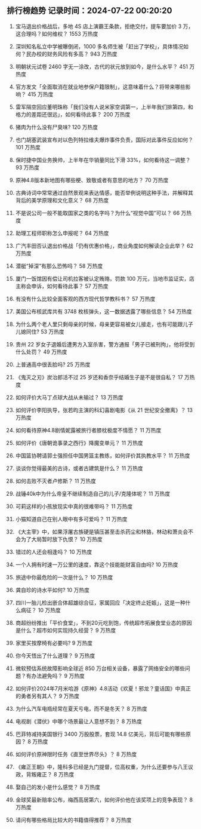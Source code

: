 
## 排行榜趋势 记录时间：2024-07-22 00:20:20
  
  1. 宝马退出价格战后，多地 4S 店上演霸王条款，拒绝交付，提车要加价 3 万，这合理吗？如何维权？ 1553 万热度
    
  2. 深圳知名私立中学被曝倒闭，1000 多名师生被「赶出了学校」，具体情况如何？民办校的财务风险有多高？ 943 万热度
    
  3. 明朝状元试卷 2460 字无一涂改，古代的状元放到如今，是什么水平？ 451 万热度
    
  4. 官方发文「全面取消在就业地参保户籍限制」，这意味着什么？将带来哪些影响？ 415 万热度
    
  5. 雷军隔空回应董明珠称「我们没有人说米家空调第一，上半年我们排第四，和格力的差距还很远」，如何看待此事？ 200 万热度
    
  6. 猪肉为什么没有尸臭味? 120 万热度
    
  7. 也门胡塞武装宣布对以色列特拉维夫爆炸事件负责，国际对此事件反应如何？ 101 万热度
    
  8. 保时捷中国业务换帅，上半年在华销量同比下滑 33%，如何看待这一调整？ 93 万热度
    
  9. 原神4.8版本新地图有哪些梗、致敬或者有意思的地方？ 70 万热度
    
  10. 古典诗词中常常通过自然景观来表达情感，能否举例说明这种手法，并解释其背后的美学原理和文化意义？ 68 万热度
    
  11. 不是说公司一般不能取国家之类的名字吗？为什么“视觉中国”可以？ 66 万热度
    
  12. 助理工程师职称怎么申报呢？ 64 万热度
    
  13. 广汽丰田否认退出价格战「仍有优惠价格」，商业角度如何解读企业此举？ 62 万热度
    
  14. 潜艇“掉深”有那么恐怖吗？ 58 万热度
    
  15. 厦门一饭馆因有偿让司机拉客被认定贿赂，罚款 100 万元，当地市监证实，店主称会申诉，如何看待此事？ 57 万热度
    
  16. 有没有什么比较全面客观的西方现代哲学教科书？ 57 万热度
    
  17. 美国公布核武库共有 3748 枚核弹头，这一数据透露了哪些信息？ 54 万热度
    
  18. 为什么两个老人里只剩母亲的时候，母亲更容易被女儿接走，也有可能跟儿子儿媳同住? 53 万热度
    
  19. 贵州 22 岁女子退婚后遭男方入室杀害，警方通报「男子已被刑拘」，他将受到什么处罚？ 49 万热度
    
  20. 上普通高中很丢脸吗? 25 万热度
    
  21. 《鬼灭之刃》炭治郎活不过 25 岁还和香奈乎结婚生子是不是很自私？ 17 万热度
    
  22. 如何评价大马丁点球大战从未输过？ 13 万热度
    
  23. 如何评价李阳执导，张若昀主演的科幻喜剧电影《从 21 世纪安全撤离》？ 13 万热度
    
  24. 如何看待原神4.8剧情妮露被旅行者膝枕极度不情愿？ 11 万热度
    
  25. 如何评价《唐朝诡事录之西行》降魔变单元？ 11 万热度
    
  26. 中国篮协聘请郭士强担任中国男篮主教练，如何评价其执教水平？ 11 万热度
    
  27. 谈谈你觉得最美的古诗，或者古建筑是什么？ 11 万热度
    
  28. 如何击败不灭者卢修斯？ 11 万热度
    
  29. 战锤40k中为什么帝皇不继续制造自己的儿子/克隆体呢？ 11 万热度
    
  30. 可莉这样的小孩放现实中真的很难带吗？ 11 万热度
    
  31. 小猫知道自己在别人眼中有多可爱吗？ 11 万热度
    
  32. 《大主宰》中，如果浮屠古族硬是镇压甚至击杀药尘和林貉，林动和萧炎会不会为了大局暂时放下仇恨？ 10 万热度
    
  33. 错过的人还会相逢吗？ 10 万热度
    
  34. 一个人拥有时速一万公里的速度，靠这个技能能财富自由吗? 10 万热度
    
  35. 旅途中你最危险的一次是什么？ 10 万热度
    
  36. 龚自珍的诗水平如何? 10 万热度
    
  37. 四川一胎儿检出嵌合体超雄综合征，家属回应「决定终止妊娠」，这是一种什么病征？ 10 万热度
    
  38. 商超纷纷推出「平价食堂」，不到20元吃到饱，传统超市拓展食堂业态的原因是什么？超市如何实现持久经营？ 9 万热度
    
  39. 家里买按摩椅有必要吗? 9 万热度
    
  40. 你今天悟出了什么道理？ 9 万热度
    
  41. 微软预估系统故障影响全球近 850 万台相关设备，暴露了网络安全的哪些问题？有办法避免吗？ 9 万热度
    
  42. 如何评价2024年7月米哈游《原神》4.8活动《欢夏！邪龙？童话国》中真正的勇者另有其人？ 9 万热度
    
  43. 为什么汽车电瓶经常在夏天亏电，而不是冬天？ 8 万热度
    
  44. 电视剧《潜伏》中哪个场景最让人意想不到？ 8 万热度
    
  45. 巴菲特减持美国银行 3400 万股股票，套现 14.8 亿美元，背后可能有哪些原因？ 8 万热度
    
  46. 如何评价原神限时任务《直至世界尽头》？ 8 万热度
    
  47. 《雍正王朝》中，隆科多已经是九门提督，位高权重，为什么还要参与八王议政，背叛雍正？ 8 万热度
    
  48. 娶自己的发小是什么感觉？ 8 万热度
    
  49. 金球奖最新赔率公布，梅西高居第六，如何评价他在该奖项上的竞争表现？ 8 万热度
    
  50. 请问有哪些格局比较大的书籍值得推荐？ 8 万热度
    